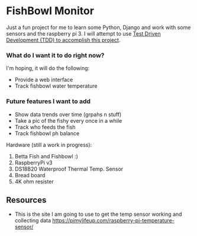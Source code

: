 # FishBowl Monitor
Just a fun project for me to learn some Python, Django and work with some
sensors and the raspberry pi 3. I will attempt to use [Test Driven Development
(TDD) to accomplish this project](https://www.obeythetestinggoat.com).

### What do I want it to do right now?
I'm hoping, it will do the following:
 *  Provide a web interface
 *  Track fishbowl water temperature

### Future features I want to add
 * Show data trends over time (grpahs n stuff)
 * Take a pic of the fishy every once in a while
 * Track who feeds the fish
 * Track fishbowl ph balance

Hardware (still a work in progress):
1. Betta Fish and Fishbowl :)
2. RaspberryPi v3
3. DS18B20 Waterproof Thermal Temp. Sensor
4. Bread board
5. 4K ohm resister


## Resources
* This is the site I am going to use to get the temp sensor working
 and collecting data https://pimylifeup.com/raspberry-pi-temperature-sensor/
